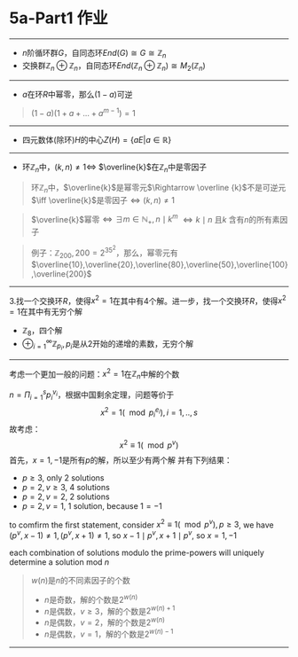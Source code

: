 # 5a-Part1 作业

---

+ $n$阶循环群$G$，自同态环$End(G)\cong G\cong \mathbb{Z}_n$
+ 交换群$\mathbb{Z}_n\oplus \mathbb{Z}_n$，自同态环$End(\mathbb{Z}_n\oplus \mathbb{Z}_n)\cong M_2(\mathbb{Z}_n)$

---

+ $a$在环$R$中幂零，那么$(1-a)$可逆

> $(1-a)(1+a+...+a^{m-1})=1$

---

+ 四元数体(除环)$H$的中心$Z(H)=\{aE|a\in \mathbb{R}\}$

---

+ 环$\mathbb{Z}_n$中，$(k,n)\neq 1 \iff$ $\overline{k}$在$\mathbb{Z}_n$中是零因子

>环$\mathbb{Z}_n$中，$\overline{k}$是幂零元$\Rightarrow \overline {k}$不是可逆元$\iff \overline{k}$是零因子$\iff (k,n)\neq 1$

>$\overline{k}$幂零$\iff \exists m \in \mathbb{N}_+, n \mid k^m$ $\iff k \mid n$ 且$k$ 含有$n$的所有素因子

> 例子：$\mathbb{Z}_{200}, 200=2^35^2$，那么，幂零元有$\overline{10},\overline{20},\overline{80},\overline{50},\overline{100},\overline{200}$

---

3.找一个交换环$R$，使得$x^2=1$在其中有4个解。进一步，找一个交换环$R$，使得$x^2=1$在其中有无穷个解

+ $\mathbb{Z}_8$，四个解
+ $\oplus_{i=1}^{\infty} \mathbb{Z}_{p_i}, p_i$是从$2$开始的递增的素数，无穷个解

---

考虑一个更加一般的问题：$x^2=1$在$\mathbb{Z}_n$中解的个数

$n=\Pi_{i=1}^s p_i^{v_i}$，根据中国剩余定理，问题等价于
$$x^2=1 (\mod p_i^{e_i}),i=1,..,s$$
故考虑：
$$x^2\equiv 1 (\mod p^v)$$
首先，$x=1,-1$是所有$p$的解，所以至少有两个解
并有下列结果：

+ $p \geq 3$, only 2 solutions
+ $p=2, v\geq 3$, 4 solutions
+ $p=2, v=2$, 2 solutions
+ $p=2, v=1$, 1 solution, because $1=-1$

to comfirm the first statement, consider $x^2\equiv 1 (\mod p^v), p\geq 3$, we have $(p^v,x-1)\neq1, (p^v, x+1)\neq1$, so $x-1 \mid p^v, x+1 \mid p^v$, so $x=1,-1$

each combination of solutions modulo the prime-powers will uniquely determine a solution mod $n$

> $w(n)$是$n$的不同素因子的个数
> + $n$是奇数，解的个数是$2^{w(n)}$
> + $n$是偶数，$v \geq 3$，解的个数是$2^{w(n)+1}$ 
> + $n$是偶数，$v =2$，解的个数是$2^{w(n)}$ 
> + $n$是偶数，$v =1$，解的个数是$2^{w(n)-1}$ 

---